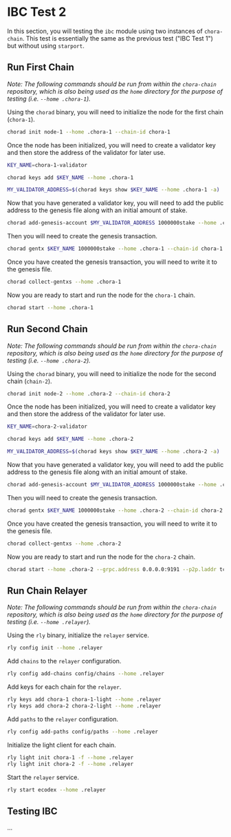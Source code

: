 # IBC Test 2

In this section, you will testing the `ibc` module using two instances of `chora-chain`. This test is essentially the same as the previous test ("IBC Test 1") but without using `starport`.

## Run First Chain

*Note: The following commands should be run from within the `chora-chain` repository, which is also being used as the `home` directory for the purpose of testing (i.e. `--home .chora-1`).*

Using the `chorad` binary, you will need to initialize the node for the first chain (`chora-1`).

```sh
chorad init node-1 --home .chora-1 --chain-id chora-1
```

Once the node has been initialized, you will need to create a validator key and then store the address of the validator for later use.

```sh
KEY_NAME=chora-1-validator

chorad keys add $KEY_NAME --home .chora-1

MY_VALIDATOR_ADDRESS=$(chorad keys show $KEY_NAME --home .chora-1 -a)
```

Now that you have generated a validator key, you will need to add the public address to the genesis file along with an initial amount of stake.

```sh
chorad add-genesis-account $MY_VALIDATOR_ADDRESS 1000000stake --home .chora-1 
```

Then you will need to create the genesis transaction.

```sh
chorad gentx $KEY_NAME 1000000stake --home .chora-1 --chain-id chora-1
```

Once you have created the genesis transaction, you will need to write it to the genesis file.

```sh
chorad collect-gentxs --home .chora-1
```

Now you are ready to start and run the node for the `chora-1` chain.

```sh
chorad start --home .chora-1
```

## Run Second Chain

*Note: The following commands should be run from within the `chora-chain` repository, which is also being used as the `home` directory for the purpose of testing (i.e. `--home .chora-2`).*

Using the `chorad` binary, you will need to initialize the node for the second chain (`chain-2`).

```sh
chorad init node-2 --home .chora-2 --chain-id chora-2
```

Once the node has been initialized, you will need to create a validator key and then store the address of the validator for later use.

```sh
KEY_NAME=chora-2-validator

chorad keys add $KEY_NAME --home .chora-2

MY_VALIDATOR_ADDRESS=$(chorad keys show $KEY_NAME --home .chora-2 -a)
```

Now that you have generated a validator key, you will need to add the public address to the genesis file along with an initial amount of stake.

```sh
chorad add-genesis-account $MY_VALIDATOR_ADDRESS 1000000stake --home .chora-2 
```

Then you will need to create the genesis transaction.

```sh
chorad gentx $KEY_NAME 1000000stake --home .chora-2 --chain-id chora-2
```

Once you have created the genesis transaction, you will need to write it to the genesis file.

```sh
chorad collect-gentxs --home .chora-2
```

Now you are ready to start and run the node for the `chora-2` chain.

```sh
chorad start --home .chora-2 --grpc.address 0.0.0.0:9191 --p2p.laddr tcp://127.0.0.1:26658 --rpc.laddr tcp://127.0.0.1:26659 --rpc.pprof_laddr 127.0.0.1:6161
```

## Run Chain Relayer

*Note: The following commands should be run from within the `chora-chain` repository, which is also being used as the `home` directory for the purpose of testing (i.e. `--home .relayer`).*

Using the `rly` binary, initialize the `relayer` service.

```sh
rly config init --home .relayer
```

Add `chains` to the `relayer` configuration.

```sh
rly config add-chains config/chains --home .relayer
```

Add keys for each chain for the `relayer`.

```sh
rly keys add chora-1 chora-1-light --home .relayer
rly keys add chora-2 chora-2-light --home .relayer
```

Add `paths` to the `relayer` configuration.

```sh
rly config add-paths config/paths --home .relayer
```

Initialize the light client for each chain.

```sh
rly light init chora-1 -f --home .relayer
rly light init chora-2 -f --home .relayer
```

Start the `relayer` service.

```sh
rly start ecodex --home .relayer
```

## Testing IBC

...
